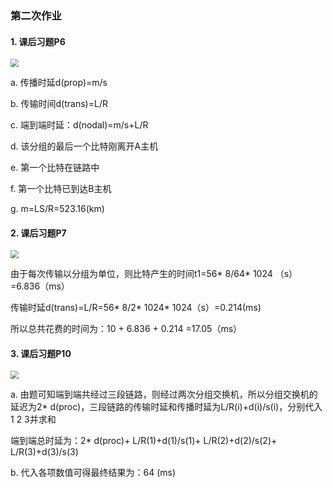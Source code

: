 ### 第二次作业

#### 1. 课后习题P6

<img src="https://gitee.com/hjx_world/PhotosSource/raw/master/img/QQ图片20200301175334.png" style="zoom:80%;" />

a. 传播时延d(prop)=m/s

b. 传输时间d(trans)=L/R

c. 端到端时延：d(nodal)=m/s+L/R

d. 该分组的最后一个比特刚离开A主机

e. 第一个比特在链路中

f. 第一个比特已到达B主机

g. m=LS/R=523.16(km)

#### 2. 课后习题P7

<img src="https://gitee.com/hjx_world/PhotosSource/raw/master/img/QQ图片20200301175348.png" style="zoom:80%;" />

由于每次传输以分组为单位，则比特产生的时间t1=56* 8/64* 1024 （s）=6.836（ms）

传输时延d(trans)=L/R=56* 8/2* 1024* 1024（s）=0.214(ms)

所以总共花费的时间为：10 + 6.836 + 0.214 =17.05（ms）

#### 3. 课后习题P10 

<img src="https://gitee.com/hjx_world/PhotosSource/raw/master/img/QQ图片20200301181220.png" style="zoom:80%;" />

a. 由题可知端到端共经过三段链路，则经过两次分组交换机，所以分组交换机的延迟为2* d(proc)，三段链路的传输时延和传播时延为L/R(i)+d(i)/s(i)，分别代入1 2 3并求和

端到端总时延为：2* d(proc)+ L/R(1)+d(1)/s(1)+ L/R(2)+d(2)/s(2)+ L/R(3)+d(3)/s(3)

b. 代入各项数值可得最终结果为：64 (ms)